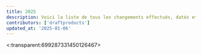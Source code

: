 ```yaml
---
title: 2025
description: Voici la liste de tous les changements effectués, datés et décris en 2025.
contributors: ['draftproducts']
updated_at: '2025-01-06'
---
```


<:transparent:699287331450126467>